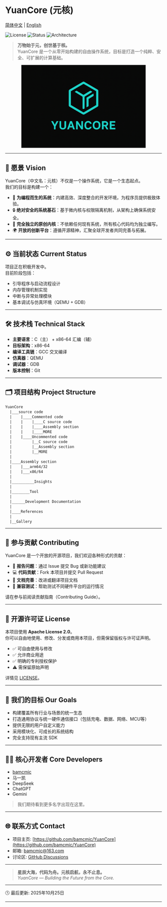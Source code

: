 # YuanCore (元核)

[简体中文](README.zh-ch.md) | [English](README.md)

![License](https://img.shields.io/badge/License-Apache--2.0-green.svg)
![Status](https://img.shields.io/badge/Status-Active%20Development-brightgreen.svg)
![Architecture](https://img.shields.io/badge/Architecture-x86__64-lightgrey.svg)

> **万物始于元，创世基于核。**  
> YuanCore 是一个从零开始构建的自由操作系统，目标是打造一个纯粹、安全、可扩展的计算基础。

<p align="center">
  <img src="/Gallery/ace.png" width="400">
</p>

---

## 🌌 愿景 Vision

YuanCore（中文名：元核）不仅是一个操作系统，它是一个生态起点。  
我们的目标是构建一个：

- 🧠 **为编程而生的系统**：内建高效、深度整合的开发环境，为程序员提供极致体验。  
- 🔒 **绝对安全的系统基石**：基于微内核与权限隔离机制，从架构上确保系统安全。  
- 🧩 **完全独立的原创内核**：不依赖任何现有系统，所有核心代码均为独立编写。  
- 🌍 **开放的创新平台**：遵循开源精神，汇聚全球开发者共同完善与拓展。

---

## ⚙️ 当前状态 Current Status

项目正在积极开发中。  
目前阶段包括：

- 引导程序与启动流程设计  
- 内存管理机制实现  
- 中断与异常处理模块  
- 基本调试与仿真环境（QEMU + GDB）

---

## 🛠 技术栈 Technical Stack

- **主要语言**：C（主） + x86-64 汇编（辅）  
- **目标架构**：x86-64  
- **编译工具链**：GCC 交叉编译  
- **仿真器**：QEMU  
- **调试器**：GDB  
- **版本控制**：Git

---

## 🗂 项目结构 Project Structure
```
YuanCore
  |___source code
  |    |____Commented code
  |    |    |____C source code
  |    |    |____Assembly section
  |    |    |____MORE
  |    |____Uncommented code
  |         |__C source code
  |         |__Assembly section
  |         |__MORE
  |
  |____Assembly section
  |    |___arm64/32
  |    |___x86/64
  |
  |__________Insights
  |
  |________Tool
  |
  |______Development Documentation
  |
  |____References
  |
  |__Gallery
```
---

## 🤝 参与贡献 Contributing

YuanCore 是一个开放的开源项目，我们欢迎各种形式的贡献：  

- 🐞 **报告问题**：通过 Issue 提交 Bug 或新功能建议  
- 💻 **代码贡献**：Fork 本项目并提交 Pull Request  
- 📘 **文档完善**：改进或翻译项目文档  
- 🧪 **兼容测试**：帮助测试不同硬件平台的运行情况  

请在参与前阅读贡献指南（Contributing Guide）。

---

## 📜 开源许可证 License

本项目使用 **Apache License 2.0**。  
你可以自由地使用、修改、分发或商用本项目，但需保留版权与许可证声明。  

- ✅ 可自由使用与修改  
- ✅ 允许商业用途  
- ✅ 明确的专利授权保护  
- ⚠️ 需保留原始声明  

详情见 [LICENSE](LICENSE)。

---

## 🧭 我们的目标 Our Goals

- 构建覆盖所有行业与场景的统一生态  
- 打造通用协议与统一硬件通信接口（包括充电、数据、网络、MCU等）  
- 提供无限的用户自定义能力  
- 采用模块化、可成长的系统结构  
- 完全支持现有主流 SDK  

---

## 👨‍💻 核心开发者 Core Developers

- [bamcmic](https://github.com/bamcmic)  
- 马一凯  
- DeepSeek  
- ChatGPT  
- Gemini  

> 我们期待看到更多名字出现在这里。

---

## 🌐 联系方式 Contact

- 项目主页: [https://github.com/bamcmic/YuanCore](https://github.com/bamcmic/YuanCore)  
- 邮箱: bamcmic@163.com  
- 讨论区: [GitHub Discussions](https://github.com/bamcmic/YuanCore/discussions)

---

> **星辰大海，代码为舟。元核启航，永不止息。**  
> _YuanCore — Building the Future from the Core._

---

🕓 最后更新: 2025年10月25日


---
